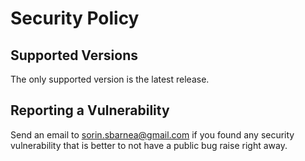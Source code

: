 # Security Policy

## Supported Versions

The only supported version is the latest release.

## Reporting a Vulnerability

Send an email to sorin.sbarnea@gmail.com if you found any security vulnerability that is better to not have a public bug raise right away.
